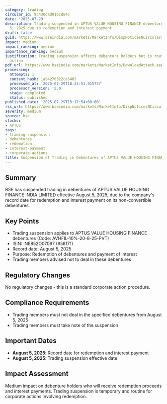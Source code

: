 ```yaml
---
category: trading
circular_id: 9c430dad916cd84c
date: '2025-07-29'
description: Trading suspended in APTUS VALUE HOUSING FINANCE debentures from August
  5, 2025 due to redemption and interest payment.
draft: false
guid: https://www.bseindia.com/markets/MarketInfo/DispNoticesNCirculars.aspx?Noticeid={CB9CFF57-3ED5-47ED-8EE9-459DD4AF3A78}&noticeno=20250729-62&dt=07/29/2025&icount=62&totcount=71&flag=0
impact: medium
impact_ranking: medium
importance_ranking: medium
justification: Trading suspension affects debenture holders but is routine corporate
  action
pdf_url: https://www.bseindia.com/markets/MarketInfo/DownloadAttach.aspx?id=20250729-62&attachedId=
processing:
  attempts: 1
  content_hash: 1ab4270522ca5405
  processed_at: '2025-07-29T18:34:51.015737'
  processor_version: '2.0'
  stage: completed
  status: published
published_date: '2025-07-29T15:17:54+00:00'
rss_url: https://www.bseindia.com/markets/MarketInfo/DispNoticesNCirculars.aspx?Noticeid={CB9CFF57-3ED5-47ED-8EE9-459DD4AF3A78}&noticeno=20250729-62&dt=07/29/2025&icount=62&totcount=71&flag=0
severity: medium
source: bse
stocks:
- APTUS
tags:
- trading-suspension
- debentures
- redemption
- interest-payment
- corporate-actions
title: Suspension of Trading in Debentures of APTUS VALUE HOUSING FINANCE INDIA LIMITED
---
```


## Summary

BSE has suspended trading in debentures of APTUS VALUE HOUSING FINANCE INDIA LIMITED effective August 5, 2025, due to the company's record date for redemption and interest payment on its non-convertible debentures.

## Key Points

- Trading suspension applies to APTUS VALUE HOUSING FINANCE debentures (Code: AVHFIL-10%-20-8-25-PVT)
- ISIN: INE852O07097 (958171)
- Record date: August 5, 2025
- Purpose: Redemption of debentures and payment of interest
- Trading members advised not to deal in these debentures

## Regulatory Changes

No regulatory changes - this is a standard corporate action procedure.

## Compliance Requirements

- Trading members must not deal in the specified debentures from August 5, 2025
- Trading members must take note of the suspension

## Important Dates

- **August 5, 2025**: Record date for redemption and interest payment
- **August 5, 2025**: Trading suspension effective date

## Impact Assessment

Medium impact on debenture holders who will receive redemption proceeds and interest payments. Trading suspension is temporary and routine for corporate actions involving redemption.